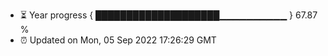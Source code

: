 - ⏳ Year progress { ████████████████████▁▁▁▁▁▁▁▁▁▁ } 67.87 %
- ⏰ Updated on Mon, 05 Sep 2022 17:26:29 GMT

